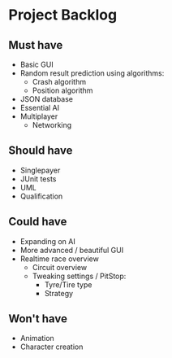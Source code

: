 # Project Backlog

## Must have
- Basic GUI
- Random result prediction using algorithms:
	* Crash algorithm
	* Position algorithm
- JSON database
- Essential AI
- Multiplayer
	* Networking

## Should have
- Singlepayer
- JUnit tests
- UML
- Qualification

## Could have
- Expanding on AI
- More advanced / beautiful GUI
- Realtime race overview
	* Circuit overview
	* Tweaking settings / PitStop:
		- Tyre/Tire type
		- Strategy

## Won't have
- Animation
- Character creation

